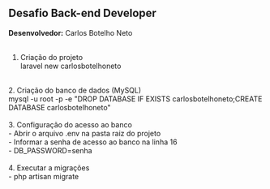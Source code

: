 ## Desafio Back-end Developer

<b>Desenvolvedor:</b> Carlos Botelho Neto<br>
<br>
1. Criação do projeto<br>
laravel new carlosbotelhoneto<br>
<br>
2. Criação do banco de dados (MySQL)<br>
mysql -u root -p -e "DROP DATABASE IF EXISTS carlosbotelhoneto;CREATE DATABASE carlosbotelhoneto"<br>
<br>
3. Configuração do acesso ao banco<br>
- Abrir o arquivo .env na pasta raiz do projeto<br>
- Informar a senha de acesso ao banco na linha 16<br>
    - DB_PASSWORD=senha<br>
<br>
4. Executar a migrações<br>
- php artisan migrate<br>

